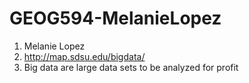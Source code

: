 # GEOG594-MelanieLopez
1. Melanie Lopez
2. http://map.sdsu.edu/bigdata/
3. Big data are large data sets to be analyzed for profit
